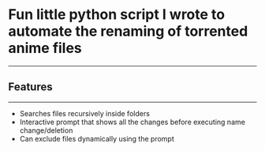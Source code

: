 # Fun little python script I wrote to automate the renaming of torrented anime files

----------
## Features
----------
- Searches files recursively inside folders
- Interactive prompt that shows all the changes before executing name change/deletion
- Can exclude files dynamically using the prompt 
